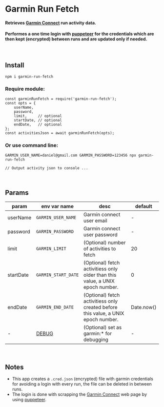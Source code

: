 # Garmin Run Fetch
#### Retrieves [Garmin Connect]((https://connect.garmin.com/signin/)) run activity data. 
#### Performes a one time login with [puppeteer]((https://developers.google.com/web/tools/puppeteer)) for the credentials which are then kept (encrypted) between runs and are updated only if needed.

<br/>

## Install
```
npm i garmin-run-fetch
```

### Require module:
```
const garminRunFetch = require('garmin-run-fetch');
const opts = {
    userName,
    password,
    limit,     // optional
    startDate, // optional
    endDate,   // optional
};
const activitiesJson = await garminRunFetch(opts);
```

### Or use command line:
```
GARMIN_USER_NAME=daniel@gmail.com GARMIN_PASSWORD=123456 npx garmin-run-fetch

// Output activity json to console ...
```

<br/>

## Params

| param | env var name | desc | default
| -- | ------------- | ------------- | -------- |
| userName | `GARMIN_USER_NAME`| Garmin connect user email | - |<!--  -->
| password | `GARMIN_PASSWORD` | Garmin connect user password | - |
| limit | `GARMIN_LIMIT` | (Optional) number of activities to fetch | 20 |
| startDate | `GARMIN_START_DATE` | (Optional) fetch activitiess only older than this value, a UNIX epoch number. | 0 |
| endDate | `GARMIN_END_DATE` | (Optional) fetch activitiess only created before this value, a UNIX epoch number. | Date.now() |
| - | [DEBUG](https://github.com/visionmedia/debug#readme) | (Optional) set as garmin:* for debugging | - |

<br/>

## Notes
* This app creates a `.cred.json` (encrypted) file with garmin credentials for avoiding a login with every run, the file can be deleted in between runs.
* The login is done with scrapping the [Garmin Connect](https://connect.garmin.com/signin/) web page by using [puppeteer](https://developers.google.com/web/tools/puppeteer).
